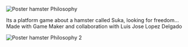 
![Poster hamster Philosophy](https://user-images.githubusercontent.com/59421368/145107641-e7c7ad45-ba33-43b1-aeaf-7d8394391c5c.png)

Its a platform game about a hamster called Suka, looking for freedom...
Made with Game Maker and collaboration with Luis Jose Lopez Delgado

![Poster hamster Philosophy 2](https://user-images.githubusercontent.com/59421368/145107995-51f1e4e8-7fac-4133-880c-3dc7728e2789.png)
